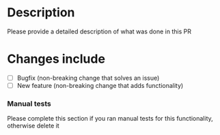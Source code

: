 # Description

Please provide a detailed description of what was done in this PR

# Changes include

- [ ] Bugfix (non-breaking change that solves an issue)
- [ ] New feature (non-breaking change that adds functionality)

### Manual tests

Please complete this section if you ran manual tests for this functionality, otherwise delete it